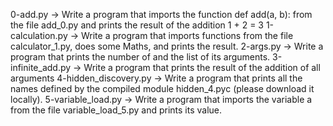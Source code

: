 0-add.py -> Write a program that imports the function def add(a, b): from the file add_0.py and prints the result of the addition 1 + 2 = 3
1-calculation.py -> Write a program that imports functions from the file calculator_1.py, does some Maths, and prints the result.
2-args.py -> Write a program that prints the number of and the list of its arguments.
3-infinite_add.py -> Write a program that prints the result of the addition of all arguments
4-hidden_discovery.py -> Write a program that prints all the names defined by the compiled module hidden_4.pyc (please download it locally).
5-variable_load.py -> Write a program that imports the variable a from the file variable_load_5.py and prints its value.

